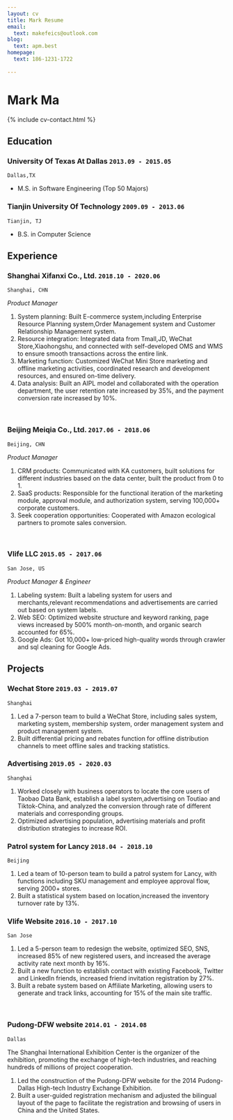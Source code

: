 ```yaml
---
layout: cv
title: Mark Resume
email:
  text: makefeics@outlook.com
blog:
  text: apm.best
homepage:
  text: 186-1231-1722
  
---
```


# Mark Ma

<!--
include contact information from the front matter
Supported arguments:
    - homepage: url, text
    - phone
    - email
-->

{% include cv-contact.html %}

## Education

### **University Of Texas At Dallas** `2013.09 - 2015.05`

```
Dallas,TX
```

- M.S. in Software Engineering (Top 50 Majors)

### **Tianjin University Of Technology** `2009.09 - 2013.06`

```
Tianjin, TJ  
```

- B.S. in Computer Science


## Experience

### **Shanghai Xifanxi Co., Ltd.** `2018.10 - 2020.06`

```
Shanghai, CHN
```

_Product Manager_<br>




1. System planning: Built E-commerce system,including Enterprise Resource Planning system,Order Management system and Customer Relationship Management system.
2. Resource integration: Integrated data from Tmall,JD, WeChat Store,Xiaohongshu, and connected with self-developed OMS and WMS to ensure smooth transactions across the entire link.
3. Marketing function: Customized WeChat Mini Store marketing and offline marketing activities, coordinated research and development resources, and ensured on-time delivery.
4. Data analysis: Built an AIPL model and collaborated with the operation department, the user retention rate increased by 35%, and the payment conversion rate increased by 10%.

<br/>

### **Beijing Meiqia Co., Ltd.** `2017.06 - 2018.06`

```
Beijing, CHN 
```

_Product Manager_<br>

1. CRM products: Communicated with KA customers, built solutions for different industries based on the data center, built the product from 0 to 1.
2. SaaS products: Responsible for the functional iteration of the marketing module, approval module, and authorization system, serving 100,000+ corporate customers.
3. Seek cooperation opportunities: Cooperated with Amazon ecological partners to promote sales conversion.

<br/>

### **Vlife LLC** `2015.05 - 2017.06`

```
San Jose, US 
```

_Product Manager & Engineer_<br>

1. Labeling system: Built a labeling system for users and merchants,relevant recommendations and advertisements are carried out based on system labels.
2. Web SEO: Optimized website structure and keyword ranking, page views increased by 500% month-on-month, and organic search accounted for 65%.
3. Google Ads: Got 10,000+ low-priced high-quality words through crawler and sql cleaning for Google Ads.



## Projects

### **Wechat Store** `2019.03 - 2019.07`
```
Shanghai 
```
1. Led a 7-person team to build a WeChat Store, including sales system, marketing system, membership system, order management system and product management system.
2. Built differential pricing and rebates function for offline distribution channels to meet offline sales and tracking statistics.


### **Advertising** `2019.05 - 2020.03`
```
Shanghai 
```
1. Worked closely with business operators to locate the core users of Taobao Data Bank, establish a label system,advertising on Toutiao and Tiktok-China, and analyzed the conversion through rate of different materials and corresponding groups.
2. Optimized advertising population, advertising materials and profit distribution strategies to increase ROI.


### **Patrol system for Lancy** `2018.04 - 2018.10`
```
Beijing 
```

1. Led a team of 10-person team to build a patrol system for Lancy, with functions including SKU management and employee approval flow, serving 2000+ stores.
2. Built a statistical system based on location,increased the inventory turnover rate by 13%.


### **Vlife Website** `2016.10 - 2017.10`
```
San Jose 
```

1. Led a 5-person team to redesign the website, optimized SEO, SNS, increased 85% of new registered users, and increased the average activity rate next month by 16%.
2. Built a new function to establish contact with existing Facebook, Twitter and LinkedIn friends, increased friend invitation registration by 27%.
3. Built a rebate system based on Affiliate Marketing, allowing users to generate and track links, accounting for 15% of the main site traffic.

<br/>

### **Pudong-DFW website** `2014.01 - 2014.08`
```
Dallas
```
The Shanghai International Exhibition Center is the organizer of the exhibition, promoting the exchange of high-tech industries, and reaching hundreds of millions of project cooperation.
1. Led the construction of the Pudong-DFW website for the 2014 Pudong-Dallas High-tech Industry Exchange Exhibition.
2. Built a user-guided registration mechanism and adjusted the bilingual layout of the page to facilitate the registration and browsing of users in China and the United States.







